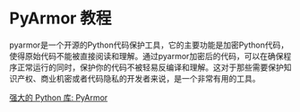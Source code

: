 # PyArmor 教程

<show-structure depth="3"/>

pyarmor是一个开源的Python代码保护工具，它的主要功能是加密Python代码，使得原始代码不能被直接阅读和理解。通过pyarmor加密后的代码，可以在确保程序正常运行的同时，保护你的代码不被轻易反编译和理解。这对于那些需要保护知识产权、商业机密或者代码隐私的开发者来说，是一个非常有用的工具。

<seealso>
<category ref="ref_docs">
    <a href="https://mp.weixin.qq.com/s/eQzVD-nEMQEhMcqBZ9pAlA">强大的 Python 库: PyArmor</a>
</category>
<category ref="ref_github">
</category>
<category ref="ref_issues">
</category>
<category ref="ref_hf">
</category>
<category ref="ref_ms">
</category>
</seealso>

